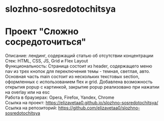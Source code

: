 # slozhno-sosredotochitsya
# Проект "Сложно сосредоточиться"  
Описание: лендинг, содержащий статью об отсутствии концентрации  
Стек: HTML, CSS, JS, Grid и Flex Layout  
Функциональность: Страница состоит из header, содержащего меню nav из трех кнопок для переключения темы - темная, светлая, авто. Основная часть main состоит из нескольких текстовых section, оформленных с использованием flex и grid. Добавлена возможность открытия popup с картинкой, закрытие popup реализовано при нажатии на overlay или на esc  
Работа в браузерах: Opera, Firefox, Yandex, Chrome  
Ссылка на проект: https://elizavetaa0.github.io/slozhno-sosredotochitsya/  
Ссылка на репозиторий: https://github.com/elizavetaa0/slozhno-sosredotochitsya  
